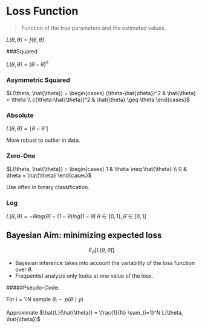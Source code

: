 # Loss Function

> Function of the true parameters and the estimated values.

$L(\theta, \hat{\theta})=f(\theta, \hat{\theta})$

###Squared

$L(\theta, \hat{\theta})=(\theta-\hat{\theta})^2​$

### Asymmetric Squared

$L(\theta, \hat{\theta}) = \begin{cases} (\theta-\hat{\theta})^2 & \hat{\theta} < \theta \\ c(\theta-\hat{\theta})^2 & \hat{\theta} \geq \theta \end{cases}$

### Absolute

$L(\theta, \hat{\theta}) = \mid \theta - \hat{\theta} \mid​$

More robust to outlier in data.

### Zero-One

$L(\theta, \hat{\theta}) = \begin{cases} 1 & \theta \neq \hat{\theta} \\ 0 & \theta = \hat{\theta} \end{cases}$

Use often in binary classification.

### Log

$L(\theta, \hat{\theta}) = - \theta log(\hat{\theta}) - (1-\theta) log(1-\hat{\theta}) \; \theta \in \{0,1\}, \hat{\theta} \in [0,1]$

## Bayesian Aim: minimizing expected loss

$$
E_{\theta}[L(\theta, \hat{\theta})]
$$

* Bayesian inference takes into account the variability of the loss function over $\theta$.
* Frequentist analysis only looks at one value of the loss.

#####Pseudo-Code:

For i = 1:N
	sample $\theta_i \sim p(\theta \mid y)$

Approximate $\hat{L}(\hat{\theta}) = \frac{1}{N} \sum_{i=1}^N L(\theta, \hat{\theta})$

